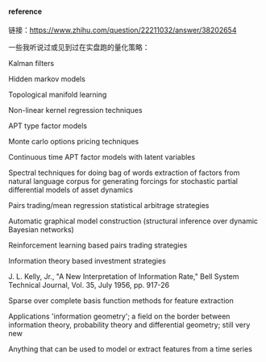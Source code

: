 


#### reference 

链接：https://www.zhihu.com/question/22211032/answer/38202654

一些我听说过或见到过在实盘跑的量化策略：

Kalman filters

Hidden markov models

Topological manifold learning

Non-linear kernel regression techniques

APT type factor models

Monte carlo options pricing techniques

Continuous time APT factor models with latent variables

Spectral techniques for doing bag of words extraction of factors from natural language corpus for generating forcings for stochastic partial differential models of asset dynamics

Pairs trading/mean regression statistical arbitrage strategies

Automatic graphical model construction (structural inference over dynamic Bayesian networks)

Reinforcement learning based pairs trading strategies

Information theory based investment strategies

J. L. Kelly, Jr., "A New Interpretation of Information Rate," 
Bell System Technical Journal, Vol. 35, July 1956, pp. 917-26

Sparse over complete basis function methods for feature extraction

Applications 'information geometry'; a field on the border between information theory, probability theory and differential geometry; still very new

Anything that can be used to model or extract features from a time series

